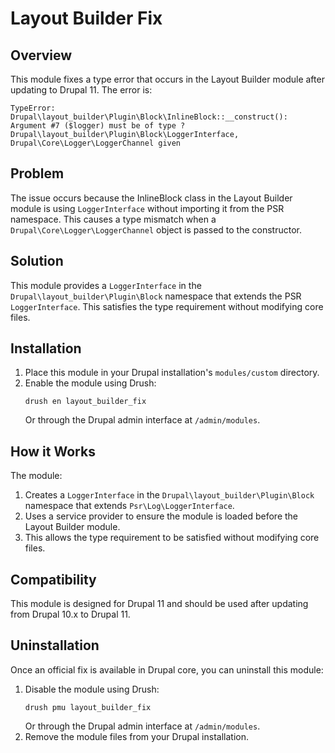 # Layout Builder Fix

## Overview

This module fixes a type error that occurs in the Layout Builder module after updating to Drupal 11. The error is:

```
TypeError: Drupal\layout_builder\Plugin\Block\InlineBlock::__construct(): Argument #7 ($logger) must be of type ?Drupal\layout_builder\Plugin\Block\LoggerInterface, Drupal\Core\Logger\LoggerChannel given
```

## Problem

The issue occurs because the InlineBlock class in the Layout Builder module is using `LoggerInterface` without importing it from the PSR namespace. This causes a type mismatch when a `Drupal\Core\Logger\LoggerChannel` object is passed to the constructor.

## Solution

This module provides a `LoggerInterface` in the `Drupal\layout_builder\Plugin\Block` namespace that extends the PSR `LoggerInterface`. This satisfies the type requirement without modifying core files.

## Installation

1. Place this module in your Drupal installation's `modules/custom` directory.
2. Enable the module using Drush:
   ```
   drush en layout_builder_fix
   ```
   Or through the Drupal admin interface at `/admin/modules`.

## How it Works

The module:

1. Creates a `LoggerInterface` in the `Drupal\layout_builder\Plugin\Block` namespace that extends `Psr\Log\LoggerInterface`.
2. Uses a service provider to ensure the module is loaded before the Layout Builder module.
3. This allows the type requirement to be satisfied without modifying core files.

## Compatibility

This module is designed for Drupal 11 and should be used after updating from Drupal 10.x to Drupal 11.

## Uninstallation

Once an official fix is available in Drupal core, you can uninstall this module:

1. Disable the module using Drush:
   ```
   drush pmu layout_builder_fix
   ```
   Or through the Drupal admin interface at `/admin/modules`.
2. Remove the module files from your Drupal installation.